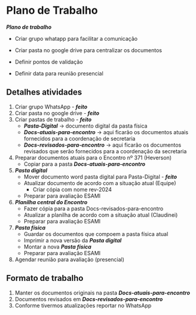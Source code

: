 # Plano de Trabalho

***Plano de trabalho***
- Criar grupo whatapp para facilitar a comunicação
- Criar pasta no google drive para centralizar os documentos 

- Definir pontos de validação
- Definir data para reunião presencial

## Detalhes atividades

1. Criar grupo WhatsApp - ***feito***
2. Criar pasta no google drive - ***feito***
3. Criar pastas de trabalho - ***feito***
    - ***Pasta-Digital*** -> documento digital da pasta física
    - ***Docs-atuais-para-encontro*** -> aqui ficarão os documentos atuais fornecidos para a coordenação de secretaria
    - ***Docs-revisados-para-encontro*** -> aqui ficarão os documentos revisados que serão fornecidos para a coordenação da secretaria
4. Preparar documentos atuais para o Encontro nº 371 (Heverson)
    - Copiar para a pasta ***Docs-atuais-para-encontro***
5. ***Pasta digital***
    - Mover documento word pasta digital para Pasta-Digital - ***feito***
    - Atualizar documento de acordo com a situação atual (Equipe)
        - Criar cópia com nome rev-2024
    - Preparar para avaliação ESAMI
6. ***Planilha central do Encontro***
    - Fazer cópia para a pasta Docs-revisados-para-encontro
    - Atualizar a planilha de acordo com a situação atual (Claudinei)
    - Preparar para avaliação ESAMI
7. ***Pasta física***
    - Guardar os documentos que compoem a pasta física atual
    - Imprimir a nova versão da ***Pasta digital***
    - Montar a nova ***Pasta física***
    - Preparar para avaliação ESAMI
8. Agendar reunião para avaliação (presencial)

## Formato de trabalho

1. Manter os documentos originais na pasta ***Docs-atuais-para-encontro***
2. Documentos revisados em ***Docs-revisados-para-encontro***
3. Conforme tivermos atualizações reportar no WhatsApp
